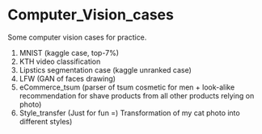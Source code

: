 # Computer_Vision_cases
Some computer vision cases for practice.
1. MNIST (kaggle case, top-7%)
2. KTH video classification
3. Lipstics segmentation case (kaggle unranked case)
4. LFW (GAN of faces drawing)
5. eCommerce_tsum (parser of tsum cosmetic for men + look-alike recommendation for shave products from all other products relying on photo)
6. Style_transfer (Just for fun =) Transformation of my cat photo into different styles)

